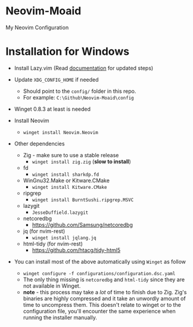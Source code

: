 # Neovim-Moaid
My Neovim Configuration

# Installation for Windows
* Install Lazy.vim (Read [documentation](https://github.com/folke/lazy.nvim) for updated steps)
	
* Update `XDG_CONFIG_HOME` if needed
    - Should point to the `config/` folder in this repo.
    - For example: `C:\Github\Neovim-Moaid\config`

* Winget 0.8.3 at least is needed

* Install Neovim
    * `winget install Neovim.Neovim`

* Other dependencies
	* Zig - make sure to use a stable release
   		- `winget install zig.zig` (__slow to install__)
	* fd
   		- `winget install sharkdp.fd`
	* WinGnu32.Make or Kitware.CMake
   		- `winget install Kitware.CMake`
	* ripgrep
   		- `winget install BurntSushi.ripgrep.MSVC`
 	* lazygit
		- `JesseDuffield.lazygit`
  	* netcoredbg
  	  	- https://github.com/Samsung/netcoredbg
	* jq (for nvim-rest)
   		- `winget install jqlang.jq`
	* html-tidy (for nvim-rest)
   		- https://github.com/htacg/tidy-html5

* You can install most of the above automatically using `Winget` as follow
    - `winget configure -f configurations/configuration.dsc.yaml`
    - The only thing missing is `netcoredbg` and `html-tidy` since they are not available in Winget.
    - **note** - this process may take a *lot* of time to finish due to Zig. Zig's binaries are highly compressed and it take an unwordly amount of time to uncompress them. This doesn't relate to winget or to the configuration file, you'll encounter the same experience when running the installer manually.
